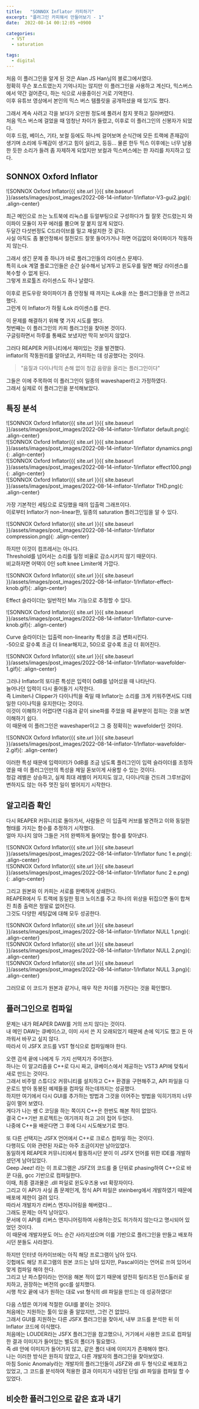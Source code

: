 ```yaml
---
title:   "SONNOX Inflator 카피하기"
excerpt: "플러그인 카피해서 만들어보기 - 1"
date:  2022-08-14 00:12:05 +0900

categories:
  - VST
  - saturation

tags:
  - digital
---
```


처음 이 플러그인을 알게 된 것은 Alan JS Han님의 블로그에서였다.  
정확히 무슨 포스트였는지 기억나지는 않지만 이 플러그인을 사용하고 계신다, 믹스버스에서 약간 걸어준다, 하는 식으로 사용중이신 거로 기억한다.  
이후 유튜브 영상에서 본인의 믹스 버스 템플릿을 공개하셨을 때 있기도 했다.  

그래서 계속 사려고 각을 보다가 오만원 정도에 풀려서 참지 못하고 질러버렸다.  
처음 믹스 버스에 걸었을 때 엄청난 차이가 들렸고, 이후로 이 플러그인의 신봉자가 되었다.  
이후 드럼, 베이스, 기타, 보컬 등에도 하나씩 걸어보며 순식간에 모든 트랙에 존재감이 생기며 소리에 두꼐감이 생기고 힘이 실리고, 등등...
물론 한두 믹스 이후에는 너무 남용한 듯한 소리가 들려 좀 자제하게 되었지만 보컬과 믹스버스에는 한 자리를 차지하고 있다.  

## SONNOX Oxford Inflator  
  
![SONNOX Oxford Inflator({{ site.url }}{{ site.baseurl }}/assets/images/post_images/2022-08-14-inflator-1/inflator-V3-gui2.jpg){: .align-center}  

최근 메인으로 쓰는 노트북에 리눅스를 듀얼부팅으로 구성하다가 뭘 잘못 건드렸는지 와이파이 모듈이 자꾸 에러를 뿜으며 잘 붙지 않게 되었다.  
두달간 다섯번정도 C드라이브를 밀고 재설치한 것 같다.  
사실 아직도 좀 불안정해서 절전모드 잘못 들어가거나 하면 어김없이 와이파이가 작동하지 않는다.  

그래서 생긴 문제 중 하나가 바로 플러그인들의 라이센스 문제다.  
특히 iLok 계열 플로그인들은 순간 실수해서 남겨두고 윈도우를 밀면 해당 라이센스를 복수할 수 없게 된다.  
그렇게 프로툴즈 라이센스도 하나 날렸다.  

이후로 윈도우랑 와이파이가 좀 안정될 때 까지는 iLok을 쓰는 플러그인들을 안 쓰려고 했다.  
그런게 이 Inflator가 하필 iLok 라이센스를 쓴다.  

이 문제를 해결하기 위해 몇 가지 시도를 했다.  
첫번째는 이 플러그인의 카피 플러그인을 찾아본 것이다.  
구글링하면서 하루를 통째로 보냈지만 딱히 보이지 않았다.  

그러다 REAPER 커뮤니티에서 재미있는 것을 발견했다.  
inflator의 작동원리를 알아냈고, 카피하는 데 성공했다는 것이다.  

> "음질과 다이나믹의 손해 없이 청감 음량을 올리는 플러그인이다"

그들은 이에 주목하여 이 플러그인이 일종의 waveshaper라고 가정하였다.  
그래서 실제로 이 플러그인을 분석해보았다.  

## 특징 분석  

![SONNOX Oxford Inflator({{ site.url }}{{ site.baseurl }}/assets/images/post_images/2022-08-14-inflator-1/inflator default.png){: .align-center}  
![SONNOX Oxford Inflator({{ site.url }}{{ site.baseurl }}/assets/images/post_images/2022-08-14-inflator-1/inflator dynamics.png){: .align-center}  
![SONNOX Oxford Inflator({{ site.url }}{{ site.baseurl }}/assets/images/post_images/2022-08-14-inflator-1/inflator effect100.png){: .align-center}  
![SONNOX Oxford Inflator({{ site.url }}{{ site.baseurl }}/assets/images/post_images/2022-08-14-inflator-1/inflator THD.png){: .align-center}  

가장 기본적인 세팅으로 로딩했을 때의 입출력 그래프이다.  
이로부터 Inflator가 non-linear한, 일종의 saturation 플러그인임을 알 수 있다.  

![SONNOX Oxford Inflator({{ site.url }}{{ site.baseurl }}/assets/images/post_images/2022-08-14-inflator-1/inflator compression.png){: .align-center}  

하지만 이것이 컴프레서는 아니다.  
Threshold를 넘어서는 소리를 일정 비율로 감소시키지 않기 때문이다.  
비교하자면 어택이 0인 soft knee Limiter에 가깝다.  

![SONNOX Oxford Inflator({{ site.url }}{{ site.baseurl }}/assets/images/post_images/2022-08-14-inflator-1/Inflator-effect-knob.gif){: .align-center}  

Effect 슬라이더는 일반적인 Mix 기능으로 추정할 수 있다.  

![SONNOX Oxford Inflator({{ site.url }}{{ site.baseurl }}/assets/images/post_images/2022-08-14-inflator-1/Inflator-curve-knob.gif){: .align-center}  

Curve 슬라이더는 입출력 non-linearity 특성을 조금 변화시킨다.  
-50으로 갈수록 조금 더 linear해지고, 50으로 갈수록 조금 더 휘어진다.  

![SONNOX Oxford Inflator({{ site.url }}{{ site.baseurl }}/assets/images/post_images/2022-08-14-inflator-1/Inflator-wavefolder-1.gif){: .align-center}  

그러나 Inflator의 또다른 특성은 입력이 0dB를 넘어섰을 때 나타난다.  
늘어나던 입력이 다시 줄어들기 시작한다.  
즉 Limiter나 Clipper가 다이나믹을 죽일 때 Inflator는 소리를 크게 키워주면서도 디테일한 다이나믹을 유지한다는 것이다.  
이것이 이해하기 어렵다면 다음과 같이 sine파를 주었을 때 끝부분이 접히는 것을 보면 이해하기 쉽다.  
이 때문에 이 플러그인은 waveshaper이고 그 중 정확히는 wavefolder인 것이다.  

![SONNOX Oxford Inflator({{ site.url }}{{ site.baseurl }}/assets/images/post_images/2022-08-14-inflator-1/Inflator-wavefolder-2.gif){: .align-center}  

이러한 특성 때문에 입력미터가 0dB를 조금 넘도록 플러그인이 입력 슬라이더를 조정하였을 때 이 플러그인만의 특성을 제일 돋보이게 사용할 수 있는 것이다.  
청감 레벨은 상승하고, 실제 최대 레벨이 커지지도 않고, 다이나믹을 건드려 그루브감이 변하지도 않는 아주 멋진 일이 벌어지기 시작한다.  

## 알고리즘 확인

다시 REAPER 커뮤니티로 돌아가서, 사람들은 이 입출력 커브를 발견하고 이와 동일한 형태를 가지는 함수를 추정하기 시작했다.  
얼마 지나지 않아 그들은 거의 완벽하게 들어맞는 함수를 찾아냈다.  

![SONNOX Oxford Inflator({{ site.url }}{{ site.baseurl }}/assets/images/post_images/2022-08-14-inflator-1/Inflator func 1 e.png){: .align-center}  
![SONNOX Oxford Inflator({{ site.url }}{{ site.baseurl }}/assets/images/post_images/2022-08-14-inflator-1/Inflator func 2 e.png){: .align-center}  

그리고 원본와 이 카피는 서로를 완벽하게 상쇄한다.  
REAPER에서 두 트랙에 동일한 핑크 노이즈를 주고 하나의 위상을 뒤집으면 둘이 합쳐진 최종 출력은 정말로 없어진다.  
그것도 다양한 세팅값에 대해 모두 성공한다.  

![SONNOX Oxford Inflator({{ site.url }}{{ site.baseurl }}/assets/images/post_images/2022-08-14-inflator-1/Inflator NULL 1.png){: .align-center}  
![SONNOX Oxford Inflator({{ site.url }}{{ site.baseurl }}/assets/images/post_images/2022-08-14-inflator-1/Inflator NULL 2.png){: .align-center}  
![SONNOX Oxford Inflator({{ site.url }}{{ site.baseurl }}/assets/images/post_images/2022-08-14-inflator-1/Inflator NULL 3.png){: .align-center}  

그러므로 이 코드가 원본과 같거나, 매우 작은 차이를 가진다는 것을 확인했다.  

## 플러그인으로 컴파일  

문제는 내가 REAPER DAW를 거의 쓰지 않다는 것이다.  
내 메인 DAW는 큐베이스고, 이미 사서 쓴 지 오래되었기 때문에 손에 익기도 했고 돈 아까워서 바꾸고 싶지 않다.  
따라서 이 JSFX 코드를 VST 형식으로 컴파일해야 한다.  

오랜 검색 끝에 나에게 두 가지 선택지가 주어졌다.  
하나는 이 알고리즘을 C++로 다시 짜고, 큐베이스에서 제공하는 VST3 API에 맞춰서 새로 만드는 것이다.  
그래서 비주얼 스튜디오 커뮤니티를 설치하고 C++ 환경을 구현해주고, API 파일을 다운로드 받아 동봉된 예제들을 컴파일 하는데까지는 성공했다.  
하지만 여기에서 다시 GUI를 추가하는 방법과 그것을 이어주는 방법을 익히기까지 너무 길이 멀어 보였다.  
게다가 나는 쌩 C 코딩을 하는 쪽이지 C++은 한번도 해본 적이 없었다.  
결국 C++기반 프로젝트는 여기까지 하고 고이 접어 두었다.  
나중에 C++을 배운다면 그 후에 다시 시도해보기로 했다.  

또 다른 선택지는 JSFX 언어에서 C++로 크로스 컴파일 하는 것이다.  
다행히도 이와 관련된 자료는 아주 조금이지만 남아있었다.  
동일하게 REAPER 커뮤니티에서 활동하시던 분이 이 JSFX 언어를 위한 IDE를 개발하셨던게 남아있었다.  
Geep Jeez! 라는 이 프로그램은 JSFZ의 코드를 줄 단위로 phasing하여 C++으로 바꾼 다음, gcc 기반으로 컴파일한다.  
이때, 최종 결과물은 .dll 파일로 윈도우즈용 vst 확장자이다.  
그리고 이 API가 사실 좀 문제인게, 정식 API 파일은 steinberg에서 개발하였기 때문에 배포에 제한이 걸려 있다.  
따라서 개발자가 리버스 엔지니어링을 해버렸다...  
그래도 문제는 아직 남아있다.  
문서에 이 API를 리버스 엔지니어링하여 사용하는것도 허가하지 않는다고 명시되어 있었던 것이다.  
이 때문에 개발자분도 어느 순간 사라지셨으며 이를 기반으로 플러그인을 만들고 배포하시던 분들도 사라졌다.  

하지만 인터넷 아카이브에는 아직 해당 프로그램이 남아 있다.  
깃헙에도 해당 프로그램의 원본 코드는 남아 있지만, Pascal이라는 언어로 쓰여 있어서 맞게 컴파일 해야 한다.  
그리고 난 파스칼이라는 언어응 해본 적이 없기 때문에 얌전히 릴리즈된 인스톨러로 설치하고, 권장하는 버전의 gcc를 설치했다.  
시행 착오 끝에 내가 원하는 대로 vst 형식의 dll 파일을 만드는 데 성공하였다!

다음 스텝은 여기에 적절한 GUI를 붙이는 것이다.  
처음에는 지원하는 툴이 있을 줄 알았지만, 그런 건 없었다.  
그래서 GUI를 지원하는 다른 JSFX 플러그인을 찾아서, 내부 코드를 분석한 뒤 이 Inflator 코드에 이식했다.  
처음에는 LOUDER라는 JSFX 플러그인을 참고했으나, 거기에서 사용한 코드로 컴파일한 결과 이미지가 들어있는 별도의 폴더가 필요했다.  
즉 dll 안에 이미지가 들어가지 않고, 같은 폴더 내에 이미지가 존재해야 했다.  
나는 이러한 방식은 원하지 않았고, 다른 개발자의 플러그인을 찾아보았다.  
마침 Sonic Anomaly라는 개발자의 플러그인들이 JSFZ와 dll 두 형식으로 배포하고 있었고, 그 코드를 분석하여 적용한 결과 이미지가 내장된 단일 dll 파일을 컴파일 할 수 있었다.  

## 비슷한 플러그인으로 같은 효과 내기  

